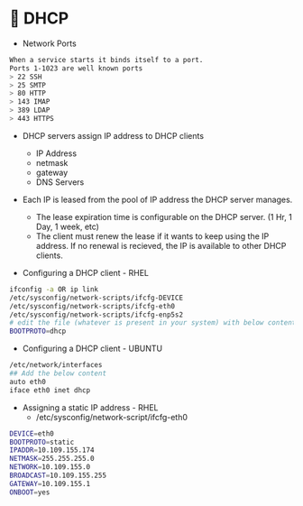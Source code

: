 # 🐧 DHCP

- Network Ports
```bash
When a service starts it binds itself to a port.
Ports 1-1023 are well known ports
> 22 SSH
> 25 SMTP
> 80 HTTP
> 143 IMAP
> 389 LDAP
> 443 HTTPS
```

- DHCP servers assign IP address to DHCP clients
  - IP Address
  - netmask
  - gateway
  - DNS Servers
- Each IP is leased from the pool of IP address the DHCP server manages.
  - The lease expiration time is configurable on the DHCP server. (1 Hr, 1 Day, 1 week, etc)
  - The client must renew the lease if it wants to keep using the IP address. If no renewal is recieved, the IP is available to other DHCP clients.

- Configuring a DHCP client - RHEL
```bash
ifconfig -a OR ip link
/etc/sysconfig/network-scripts/ifcfg-DEVICE
/etc/sysconfig/network-scripts/ifcfg-eth0
/etc/sysconfig/network-scripts/ifcfg-enp5s2
# edit the file (whatever is present in your system) with below content
BOOTPROTO=dhcp
```
- Configuring a DHCP client - UBUNTU
```bash
/etc/network/interfaces
## Add the below content
auto eth0
iface eth0 inet dhcp
```
- Assigning a static IP address - RHEL
  - /etc/sysconfig/network-script/ifcfg-eth0
```bash
DEVICE=eth0
BOOTPROTO=static
IPADDR=10.109.155.174
NETMASK=255.255.255.0
NETWORK=10.109.155.0
BROADCAST=10.109.155.255
GATEWAY=10.109.155.1
ONBOOT=yes
```